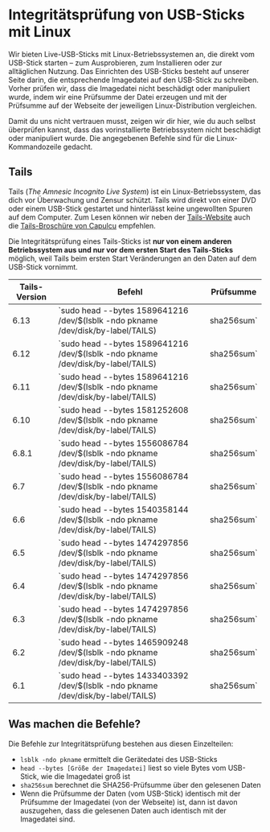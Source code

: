 # Integritätsprüfung von USB-Sticks mit Linux

Wir bieten Live-USB-Sticks mit Linux-Betriebssystemen an, die direkt vom USB-Stick starten – zum Ausprobieren, zum Installieren oder zur alltäglichen Nutzung. Das Einrichten des USB-Sticks besteht auf unserer Seite darin, die entsprechende Imagedatei auf den USB-Stick zu schreiben. Vorher prüfen wir, dass die Imagedatei nicht beschädigt oder manipuliert wurde, indem wir eine Prüfsumme der Datei erzeugen und mit der Prüfsumme auf der Webseite der jeweiligen Linux-Distribution vergleichen.

Damit du uns nicht vertrauen musst, zeigen wir dir hier, wie du auch selbst überprüfen kannst, dass das vorinstallierte Betriebssystem nicht beschädigt oder manipuliert wurde. Die angegebenen Befehle sind für die Linux-Kommandozeile gedacht.

## Tails

Tails (_The Amnesic Incognito Live System_) ist ein Linux-Betriebssystem, das dich vor Überwachung und Zensur schützt. Tails wird direkt von einer DVD oder einem USB-Stick gestartet und hinterlässt keine ungewollten Spuren auf dem Computer. Zum Lesen können wir neben der [Tails-Website](https://tails.net) auch die [Tails-Broschüre von Capulcu](https://capulcu.blackblogs.org/neue-texte/bandi/) empfehlen.

Die Integritätsprüfung eines Tails-Sticks ist **nur von einem anderen Betriebssystem aus und nur vor dem ersten Start des Tails-Sticks** möglich, weil Tails beim ersten Start Veränderungen an den Daten auf dem USB-Stick vornimmt.

| Tails-Version | Befehl                                                                                        | Prüfsumme                                                                                                                                                                                                        |
| ------------- | --------------------------------------------------------------------------------------------- | ---------------------------------------------------------------------------------------------------------------------------------------------------------------------------------------------------------------- |
| 6.13          | `sudo head --bytes 1589641216 /dev/$(lsblk -ndo pkname /dev/disk/by-label/TAILS) | sha256sum` | [91e6a25d9e2b010e5e77c65ecb3adf760785b243f4d64b323012f13460db17e9](https://gitlab.tails.boum.org/tails/tails/-/blob/220dab2ff633206bbb13c249523749922324a993/wiki/src/install/v2/Tails/amd64/stable/latest.json) |
| 6.12          | `sudo head --bytes 1589641216 /dev/$(lsblk -ndo pkname /dev/disk/by-label/TAILS) | sha256sum` | [9956584cd462380b6cab2da8145279c640a56042a123a7038bbcece9122a7668](https://gitlab.tails.boum.org/tails/tails/-/blob/221e2ca5da049d46ed410ea47fdee9483e7558bc/wiki/src/install/v2/Tails/amd64/stable/latest.json) |
| 6.11          | `sudo head --bytes 1589641216 /dev/$(lsblk -ndo pkname /dev/disk/by-label/TAILS) | sha256sum` | [230dcd717faaf225d5a738e72fcacdfad6aca05064a2069d85f2ef2e77e5c9f5](https://gitlab.tails.boum.org/tails/tails/-/blob/3db741ac0dcdc5a326a8f2d21bbfd5d6e288e651/wiki/src/install/v2/Tails/amd64/stable/latest.json) |
| 6.10          | `sudo head --bytes 1581252608 /dev/$(lsblk -ndo pkname /dev/disk/by-label/TAILS) | sha256sum` | [46ff2ce0f3b9d3e64df95c4371601a70c78c1bc4e2977741419593ce14a810a7](https://gitlab.tails.boum.org/tails/tails/-/blob/628804baab28218e09a4b426dfa37f51eaca19db/wiki/src/install/v2/Tails/amd64/stable/latest.json) |
| 6.8.1         | `sudo head --bytes 1556086784 /dev/$(lsblk -ndo pkname /dev/disk/by-label/TAILS) | sha256sum` | [e9a924b8a13c981d260c08f490a1e101303f17980353c02ad145682138a623d7](https://gitlab.tails.boum.org/tails/tails/-/blob/847a25d0e58636817d5c407b2f6c30096f1860d9/wiki/src/install/v2/Tails/amd64/stable/latest.json) |
| 6.7           | `sudo head --bytes 1556086784 /dev/$(lsblk -ndo pkname /dev/disk/by-label/TAILS) | sha256sum` | [9417315edc4aa8db7b3f43d8e1e7245ef477353e2b8f942da8ab3e01ac6509cc](https://gitlab.tails.boum.org/tails/tails/-/blob/d03f2c15a177f900727f05db49678335f0edf636/wiki/src/install/v2/Tails/amd64/stable/latest.json) |
| 6.6           | `sudo head --bytes 1540358144 /dev/$(lsblk -ndo pkname /dev/disk/by-label/TAILS) | sha256sum` | [fe0e7b24e4a1400843eb25e483858378693647e2ab4521c684826e3be1704369](https://gitlab.tails.boum.org/tails/tails/-/blob/209bd74c1f751281390d8e448081ea381cc761c3/wiki/src/install/v2/Tails/amd64/stable/latest.json) |
| 6.5           | `sudo head --bytes 1474297856 /dev/$(lsblk -ndo pkname /dev/disk/by-label/TAILS) | sha256sum` | [f417b60f5d291ebe7e6c7126e5573d5cd6c8fef78f5fae88a394733d850700aa](https://gitlab.tails.boum.org/tails/tails/-/blob/9a29446af4079e70b9cd81cb2cb358ec21a55fb9/wiki/src/install/v2/Tails/amd64/stable/latest.json) |
| 6.4           | `sudo head --bytes 1474297856 /dev/$(lsblk -ndo pkname /dev/disk/by-label/TAILS) | sha256sum` | [f8c36fad61a7f8c0fce45202369f85499a1c90f1bc7e5e5b320f2de1c3fa4e8d](https://gitlab.tails.boum.org/tails/tails/-/blob/75cb770ef136de54ee090e01432ce13e7a4cbd58/wiki/src/install/v2/Tails/amd64/stable/latest.json) |
| 6.3           | `sudo head --bytes 1474297856 /dev/$(lsblk -ndo pkname /dev/disk/by-label/TAILS) | sha256sum` | [81177ab73849b2a8d7a6d9a42867128f36be4fe5abd7920c126515be740eff23](https://gitlab.tails.boum.org/tails/tails/-/blob/36635499fc189d9dedc82d530402377226565d0b/wiki/src/install/v2/Tails/amd64/stable/latest.json) |
| 6.2           | `sudo head --bytes 1465909248 /dev/$(lsblk -ndo pkname /dev/disk/by-label/TAILS) | sha256sum` | [d93cd5220999d70c32b88f850437774b8cae39a4e9da4845e42a4f53e5e8e6cc](https://gitlab.tails.boum.org/tails/tails/-/blob/9023c841b196be0f92d65832d8e1dec7cc85bd19/wiki/src/install/v2/Tails/amd64/stable/latest.json) |
| 6.1           | `sudo head --bytes 1433403392 /dev/$(lsblk -ndo pkname /dev/disk/by-label/TAILS) | sha256sum` | [87735e32da9de6592805427546eabb90ae3f52010fb4a4da18791fa630630b8e](https://gitlab.tails.boum.org/tails/tails/-/blob/dc2b1dc65925049878a87de4c8de63e84b3b562a/wiki/src/install/v2/Tails/amd64/stable/latest.json) |

## Was machen die Befehle?

Die Befehle zur Integritätsprüfung bestehen aus diesen Einzelteilen:

* `lsblk -ndo pkname` ermittelt die Gerätedatei des USB-Sticks
* `head --bytes [Größe der Imagedatei]` liest so viele Bytes vom USB-Stick, wie die Imagedatei groß ist
* `sha256sum` berechnet die SHA256-Prüfsumme über den gelesenen Daten
* Wenn die Prüfsumme der Daten (vom USB-Stick) identisch mit der Prüfsumme der Imagedatei (von der Webseite) ist, dann ist davon auszugehen, dass die gelesenen Daten auch identisch mit der Imagedatei sind.
